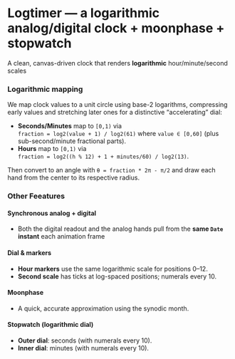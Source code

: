 # Logtimer — a logarithmic analog/digital clock + moonphase + stopwatch

A clean, canvas-driven clock that renders **logarithmic** hour/minute/second scales

### Logarithmic mapping
We map clock values to a unit circle using base-2 logarithms, compressing early values and stretching later ones for a distinctive “accelerating” dial:

- **Seconds/Minutes** map to `[0,1)` via  
  `fraction = log2(value + 1) / log2(61)` where `value ∈ [0,60]` (plus sub-second/minute fractional parts).
- **Hours** map to `[0,1)` via  
  `fraction = log2((h % 12) + 1 + minutes/60) / log2(13)`.

Then convert to an angle with `θ = fraction * 2π - π/2` and draw each hand from the center to its respective radius.

### Other Feeatures

#### Synchronous analog + digital
- Both the digital readout and the analog hands pull from the **same `Date` instant** each animation frame

#### Dial & markers
- **Hour markers** use the same logarithmic scale for positions 0–12.
- **Second scale** has ticks at log-spaced positions; numerals every 10.

#### Moonphase
- A quick, accurate approximation using the synodic month.


#### Stopwatch (logarithmic dial)
- **Outer dial**: seconds (with numerals every 10).  
- **Inner dial**: minutes (with numerals every 10).  
